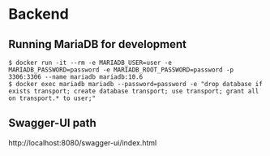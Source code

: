 # Backend

## Running MariaDB for development
```
$ docker run -it --rm -e MARIADB_USER=user -e MARIADB_PASSWORD=password -e MARIADB_ROOT_PASSWORD=password -p 3306:3306 --name mariadb mariadb:10.6
$ docker exec mariadb mariadb --password=password -e "drop database if exists transport; create database transport; use transport; grant all on transport.* to user;"
```

## Swagger-UI path
http://localhost:8080/swagger-ui/index.html
